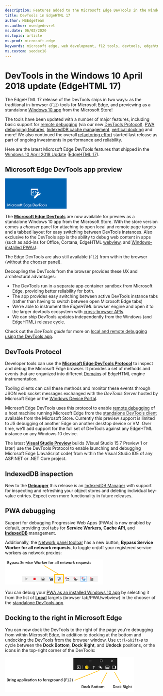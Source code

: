```yaml
---
description: Features added to the Microsoft Edge DevTools in the Windows 10 April 2018 Update (EdgeHTML 17)
title: DevTools in EdgeHTML 17
author: MSEdgeTeam
ms.author: msedgedevrel
ms.date: 06/02/2020
ms.topic: article
ms.prod: microsoft-edge
keywords: microsoft edge, web development, f12 tools, devtools, edgehtml 17
ms.custom: seodec18
---
```


# DevTools in the Windows 10 April 2018 update (EdgeHTML 17)

The EdgeHTML 17 release of the DevTools ships in two ways: as the traditional in-browser (`F12`) tools for Microsoft Edge, and previewing as a standalone [Windows 10 app](#microsoft-edge-devtools-app-preview) from the Microsoft Store!

The tools have been updated with a number of major features, including basic support for [remote debugging](../devtools-guide/index.md#remote-debugging) (via our new [DevTools Protocol](#devtools-protocol)), [PWA debugging features](#pwa-debugging), [IndexedDB cache management](#indexeddb-inspection), [vertical docking](#docking-to-the-right-in-microsoft-edge) and more! We also continued the overall [refactoring effort](./edgehtml-16.md) started last release as part of ongoing investments in performance and reliability.

Here are the latest Microsoft Edge DevTools features that shipped in the [Windows 10 April 2018 Update](/windows/uwp/whats-new/windows-10-build-17134) ([EdgeHTML 17](https://aka.ms/devguide_edgehtml_17)).

## Microsoft Edge DevTools app preview

![Microsoft Edge DevTools app](../../devtools-protocol/media/microsoft-edge-devtools.png) 

The [**Microsoft Edge DevTools**](https://www.microsoft.com/store/p/microsoft-edge-devtools-preview/9mzbfrmz0mnj?activetab=pivot%3aoverviewtab) are now available for preview as a standalone Windows 10 app from the Microsoft Store. With the store version comes a *chooser* panel for attaching to open local and remote page targets and a tabbed layout for easy switching between DevTools instances. Also exclusive to the DevTools app is the ability to debug web content in apps (such as add-ins for Office, Cortana, EdgeHTML [webview](../../webview.md), and [Windows-installed PWAs](../../progressive-web-apps-edgehtml/windows-features.md)).

The Edge DevTools are also still available (`F12`) from within the browser (without the chooser panel).

Decoupling the DevTools from the browser provides these UX and architectural advantages:

- The DevTools run in a separate app container sandbox from Microsoft Edge, providing better reliability for both.
- The app provides easy switching between active DevTools instance tabs (rather than having to switch between open Microsoft Edge tabs)
- We're able to instrument the *EdgeHTML* browser engine and open it to the larger devtools ecosystem with [cross-browser APIs](https://github.com/WICG/devtools-protocol/).
- We can ship DevTools updates independently from the Windows (and EdgeHTML) release cycle.

Check out the *DevTools guide* for more on [local and remote debugging using the DevTools app](../devtools-guide/index.md).

## DevTools Protocol

Developer tools can use the [**Microsoft Edge DevTools Protocol**](../../devtools-protocol/index.md) to inspect and debug the Microsoft Edge browser. It provides a set of methods and events that are organized into different [Domains](../../devtools-protocol/0.1/domains/index.md) of EdgeHTML engine instrumentation.

 Tooling clients can call these methods and monitor these events through JSON web socket messages exchanged with the *DevTools Server* hosted by Microsoft Edge or the [Windows Device Portal](/windows/mixed-reality/using-the-windows-device-portal). 
 
 Microsoft Edge DevTools uses this protocol to enable [remote debugging](../../devtools-protocol/0.1/clients.md#microsoft-edge-devtools-preview) of a host machine running Microsoft Edge from the [standalone DevTools client](https://www.microsoft.com/store/p/microsoft-edge-devtools-preview/9mzbfrmz0mnj) available from the Microsoft Store. Currently this preview support is limited to JS debugging of another Edge on another desktop device or VM. Over time, we'll add support for the full set of DevTools against any EdgeHTML instance on any Windows 10 device.  
 
 The latest [**Visual Studio Preview**](https://www.visualstudio.com/vs/preview/) builds (Visual Studio 15.7 Preview 1 or later) use the DevTools Protocol to enable launching and debugging Microsoft Edge (JavaScript code) from within the Visual Studio IDE of any ASP.NET or .NET Core project.

## IndexedDB inspection

New to the [**Debugger**](../debugger.md) this release is an [IndexedDB Manager](../storage.md#indexeddb-manager) with support for inspecting and refreshing your object stores and deleting individual key-value entries. Expect even more functionality in future releases.

## PWA debugging

Support for debugging Progressive Web Apps (PWAs) is now enabled by default, providing tool tabs for [**Service Workers**](../service-workers.md), [**Cache API**](../storage.md#cache-manager), and [**IndexedDB**](../storage.md#indexeddb-manager) management.

Additionally, the [Network panel toolbar](../network.md#toolbar) has a new button, **Bypass Service Worker for all network requests**, to toggle on/off your registered service workers as network proxies:

![Network toolbar button: Bypass Service Worker for all network requests](../media/network_toolbar_bypass_sw.png)

You can debug your [PWA as an installed Windows 10 app](../../progressive-web-apps-edgehtml/windows-features.md) by selecting it from the list of [**Local**](../../progressive-web-apps-edgehtml/windows-features.md#debug-your-pwa-edgehtml-as-a-windows-app) targets (browser tab/PWA/webview) in the chooser of the [standalone DevTools app](../devtools-guide/index.md#microsoft-store-app).  

## Docking to the right in Microsoft Edge

You can now dock the DevTools to the right of the page you're debugging from within Microsoft Edge, in addition to docking at the bottom and undocking the DevTools from the browser window. Use `Ctrl+Shift+D` to cycle between the **Dock Bottom**, **Dock Right**, and **Undock** positions, or the icons in the top-right corner of the DevTools:

![DevTools (in undocked state) docking options](../media/docking_buttons.png) 
